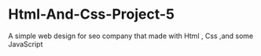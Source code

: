 # Html-And-Css-Project-5
A simple web design for seo company that made with Html , Css ,and some JavaScript

